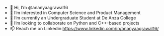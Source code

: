 - 👋 Hi, I’m @ananyaagrawal16
- 👀 I’m interested in Computer Science and Product Management
- 🌱 I’m currently an Undergraduate Student at De Anza College
- 💞️ I’m looking to collaborate on Python and C++-based projects
- 📫 Reach me on Linkedin:https://www.linkedin.com/in/ananyaagrawal16/

<!---
ananyaagrawal16/ananyaagrawal16 is a ✨ special ✨ repository because its `README.md` (this file) appears on your GitHub profile.
You can click the Preview link to take a look at your changes.
--->
